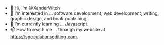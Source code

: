 - 👋 Hi, I’m @XanderWitch
- 👀 I’m interested in ... software development, web development, writing, graphic design, and book publishing. 
- 🌱 I’m currently learning ... Javascript.
- 📫 How to reach me ... through my website at https://speculationsediting.com.

<!---
XanderWitch/XanderWitch is a ✨ special ✨ repository because its `README.md` (this file) appears on your GitHub profile.
You can click the Preview link to take a look at your changes.
--->
